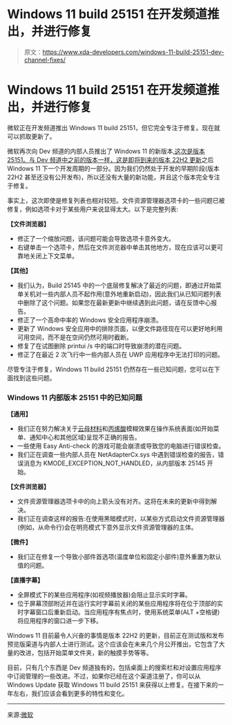 # Windows 11 build 25151 在开发频道推出，并进行修复

> 原文：<https://www.xda-developers.com/windows-11-build-25151-dev-channel-fixes/>

# Windows 11 build 25151 在开发频道推出，并进行修复

微软正在开发频道推出 Windows 11 build 25151，但它完全专注于修复。现在就可以抓取更新了。

微软再次向 Dev 频道的内部人员推出了 Windows 11 的新版本[,这次是版本 25151。与 Dev 频道中之前的版本一样，这是即将到来的](https://www.xda-developers.com/windows-11/)[版本 22H2 更新](https://www.xda-developers.com/windows-11-22h2/)之后 Windows 11 下一个开发周期的一部分。因为我们仍然处于开发的早期阶段(版本 22H2 甚至还没有公开发布)，所以还没有大量的新功能，并且这个版本完全专注于修复。

事实上，这次即使是修复列表也相对较短。文件资源管理器选项卡的一些问题已被修复，例如选项卡对于某些用户来说显得太大。以下是完整列表:

**【文件浏览器】**

*   修正了一个缩放问题，该问题可能会导致选项卡意外变大。
*   右键单击一个选项卡，然后在文件浏览器中单击其他地方，现在应该可以更可靠地关闭上下文菜单。

**【其他】**

*   我们认为，Build 25145 中的一个底层修复解决了最近的问题，即通过开始菜单关机对一些内部人员不起作用(意外地重新启动)，因此我们从已知问题列表中删除了这个问题。如果您在最新更新中继续遇到此问题，请在反馈中心报告。
*   修正了一个高命中率的 Windows 安全应用程序崩溃。
*   更新了 Windows 安全应用中的排除页面，以便文件路径现在可以更好地利用可用空间，而不是在空间仍然可用时截断。
*   修复了在试图删除 printui /s 中的端口时导致崩溃的潜在问题。
*   修正了在最近 2 次飞行中一些内部人员在 UWP 应用程序中无法打印的问题。

尽管专注于修复，Windows 11 build 25151 仍然存在一些已知问题，您可以在下面找到这些问题。

### Windows 11 内部版本 25151 中的已知问题

**【通用】**

*   我们正在努力解决关于[云母材料](https://docs.microsoft.com/en-us/windows/apps/design/style/mica)和[丙烯酸](https://docs.microsoft.com/en-us/windows/apps/design/style/acrylic)模糊效果在操作系统表面(如开始菜单、通知中心和其他区域)呈现不正确的报告。
*   一些使用 Easy Anti-check 的游戏可能会崩溃或导致您的电脑进行错误检查。
*   我们正在调查一些内部人员在 NetAdapterCx.sys 中遇到错误检查的报告，错误消息为 KMODE_EXCEPTION_NOT_HANDLED，从内部版本 25145 开始。

**【文件浏览器】**

*   文件资源管理器选项卡中的向上箭头没有对齐。这将在未来的更新中得到解决。
*   我们正在调查这样的报告:在使用黑暗模式时，以某些方式启动文件资源管理器(例如，从命令行)会在明亮模式下意外显示文件资源管理器的主体。

**【微件】**

*   我们正在修复一个导致小部件首选项(温度单位和固定小部件)意外重置为默认值的问题。

**【直播字幕】**

*   全屏模式下的某些应用程序(如视频播放器)会阻止显示实时字幕。
*   位于屏幕顶部附近并在运行实时字幕前关闭的某些应用程序将在位于顶部的实时字幕窗口后重新启动。当应用程序有焦点时，使用系统菜单(ALT +空格键)将应用程序的窗口进一步下移。

Windows 11 目前最令人兴奋的事情是版本 22H2 的更新，目前正在测试版和发布预览版渠道与内部人士进行测试。这个应该会在未来几个月公开推出，它包含了大量的改进，包括开始菜单文件夹，新的触摸手势等等。

目前，只有几个东西是 Dev 频道独有的，包括桌面上的搜索栏和对设置应用程序中订阅管理的一些改进。不过，如果你已经在这个渠道注册了，你可以从 Windows Update 获取 Windows 11 build 25151 来获得以上修复。在接下来的一年左右，我们应该会看到更多的特性和变化。

* * *

来源:[微软](https://blogs.windows.com/windows-insider/2022/06/29/announcing-windows-11-insider-preview-build-25151/)